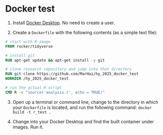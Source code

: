 # Docker test

1. Install [Docker Desktop](https://docker.com/). No need to create a user. 

2. Create a `Dockerfile` with the following contents (as a simple text file):
```dockerfile
# start with R image
FROM rocker/tidyverse

# install git
RUN apt-get update && apt-get install -y git

# clone research repository and jump into that directory
RUN git clone https://github.com/MarHai/hy_2025_docker_test
WORKDIR /hy_2025_docker_test

# run the actual R script
CMD R -e "source('analysis.r', echo = TRUE)"
```

3. Open up a terminal or command line, change to the directory in which your `Dockerfile` is located, and run the following command:
   `docker build -t r_test .`

4. Change into your Docker Desktop and find the built container under images. Run it.
